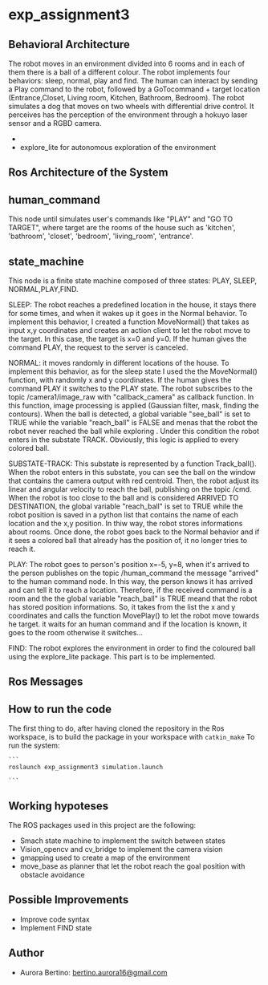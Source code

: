 # exp_assignment3

## Behavioral Architecture 
The robot moves in an environment divided into 6 rooms and in each of them there is a ball of a different colour. The robot implements four behaviors: sleep, normal, play and find. The human can interact by sending a Play command to the robot, followed by a GoTocommand + target location (Entrance,Closet, Living room, Kitchen, Bathroom, Bedroom). 
The robot simulates a dog that moves on two wheels with differential drive control. It perceives has the perception of the environment through a hokuyo laser sensor and a RGBD camera. 

-
- explore_lite for autonomous exploration of the environment

## Ros Architecture of the System 

## human_command 
This node until simulates user's commands like "PLAY"  and "GO TO TARGET", where target are the rooms of the house such as 'kitchen', 'bathroom', 'closet', 'bedroom', 'living_room', 'entrance'. 

## state_machine
This node is a finite state machine composed of three states: PLAY, SLEEP, NORMAL,PLAY,FIND.

SLEEP: The robot reaches a predefined location in the house, it stays there for some times, and when it wakes up it goes in the Normal behavior. To implement this behavior, I created a function MoveNormal() that takes as input x,y coordinates and creates an action client to let the robot move to the target. In this case, the target is x=0 and y=0. If the human gives the command PLAY, the request to the server is canceled. 

NORMAL: it moves randomly in different locations of the house. To implement this behavior, as for the sleep state I used the the MoveNormal() function, with randomly x and y coordinates. If the human gives the command PLAY it switches to the PLAY state. The robot subscribes to the topic /camera1/image_raw with "callback_camera" as callback function. 
In this function, image processing is applied (Gaussian filter, mask, finding the contours). When the ball is detected, a global variable "see_ball" is set to TRUE while the variable "reach_ball" is FALSE and menas that the robot the robot never reached the ball while exploring . Under this condition the robot enters in the substate TRACK. Obviously, this logic is applied to every colored ball.    
 
SUBSTATE-TRACK: This substate is represented by a function Track_ball(). When the robot enters in this substate, you can see the ball on the window that contains the camera output with red centroid. Then, the robot adjust its linear and angular velocity to reach the ball, publishing on the topic /cmd. When the robot is too close to the ball and is considered ARRIVED TO DESTINATION, the global variable "reach_ball" is set to TRUE while the robot position is saved in a python list that contains the name of each location and the x,y position. In thiw way, the robot stores informations about rooms. Once done, the robot goes back to the Normal behavior and if it sees a colored ball that already has the position of, it no longer tries to reach it. 

PLAY: The robot goes to person's position x=-5, y=8, when it's arrived to the person publishes on the topic /human_command the message "arrived" to the human command node. In this way, the person knows it has arrived and can tell it to reach a location. Therefore, if the received command is a room and the the global variable "reach_ball" is TRUE meand that the robot has stored position informations. So, it takes from the list the x and y coordinates and calls the function MovePlay() to let the robot move towards he target. 
it waits for an human command and if the location is known, it goes to the room otherwise it switches...

FIND: The robot explores the environment in order to find the coloured ball using the explore_lite package. This part is to be implemented. 

## Ros Messages 

## How to run the code 

The first thing to do, after having cloned the repository in the Ros workspace, is to build the package in your workspace with
    ```
    catkin_make
    ```
To run the system:
    
    ```
    roslaunch exp_assignment3 simulation.launch 

    ```

## Working hypoteses 
The ROS packages used in this project are the following:
- Smach state machine to implement the switch between states
- Vision_opencv and cv_bridge to implement the camera vision 
- gmapping used to create a map of the environment 
- move_base as planner that let the robot reach the goal position with obstacle avoidance 

## Possible Improvements 
- Improve code syntax 
- Implement FIND state

## Author 
* Aurora Bertino: bertino.aurora16@gmail.com



